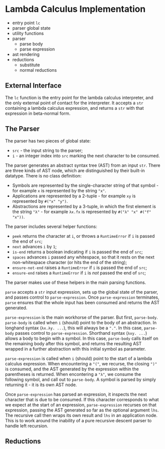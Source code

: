 # Lambda Calculus Implementation

- entry point `lc`
- parser global state
- utility functions
- parser
    - parse body
    - parse expression
- ast rendering
- reductions
    - substitute
    - normal reductions

## External Interface

The `lc` function is the entry point for the lambda calculus interpreter, and the only external point of contact for the interpreter. It accepts a `str` containing a lambda calculus expression, and returns a `str` with that expression in beta-normal form.

## The Parser

The parser has two pieces of global state:

- `src` - the input string to the parser;
- `i`   - an integer index into `src` marking the next character to be consumed.

The parser generates an abstract syntax tree (AST) from an input `str`. There are three kinds of AST node, which are distinguished by their built-in datatype. There is no class definition:

- Symbols are represented by the single-character string of that symbol - for example `x` is represented by the string `"x"`.
- Applications are represented by a 2-tuple - for example `xy` is represented by `#("x" "y")`.
- Abstractions are represented by a 3-tuple, in which the first element is the string `"λ"` - for example `λx.fx` is represented by `#("λ" "x" #("f" "x"))`.

The parser includes several helper functions:

- `peek` returns the character at `i`, or throws a `RuntimeError` if `i` is passed the end of `src`;
- `next` advances `i` by `1`;
- `is-end` returns a boolean indicating if `i` is passed the end of `src`;
- `spaces` advances `i` passed any whitespace, so that it rests on the next non-whitespace character (or hits the end of the string);
- `ensure-not-end` raises a `RuntimeError` if `i` is passed the end of `src`;
- `ensure-end` raises a `RuntimeError` if `i` is *not* passed the end of `src`;

The parser makes use of these helpers in the main parsing functions.

`parse` accepts a `str` input expression, sets up the global state of the parser, and passes control to `parse-expression`. Once `parse-expression` terminates, `parse` ensures that the whole input has been consumed and returns the AST generated.

`parse-expression` is the main workhorse of the parser. But first, `parse-body`. `parse-body` is called when `i` (should) point to the body of an abstraction. In longhand syntax (`λx.λy. ...`), this will always be a `"."`. In this case, `parse-body` passes control to `parse-expression`. Shorthand syntax (`λxy. ...`) allows a body to begin with a symbol. In this case, `parse-body` calls itself on the remaining body after this symbol, and returns the resulting AST wrapped in a further abstraction with this initial symbol as parameter.

`parse-expression` is called when `i` (should) point to the start of a lambda calculus expression. When encountering a `"("`, we recurse, the closing `")"` is consumed, and the AST generated by the expression within the parentheses is returned. When encontering a `"λ"`, we consume the following symbol, and call out to `parse-body`. A symbol is parsed by simply returning it - it is its own AST node.

Once `parse-expression` has parsed an expression, it inspects the next character that is due to be consumed. If this character corresponds to what we expect at the start of an expression, `parse-expression` recurses on that expression, passing the AST generated so far as the optional argument `lhs`. The recursive call then wraps its own result and `lhs` in an application node. This is to work around the inability of a pure recursive descent parser to handle left recursion.

## Reductions



